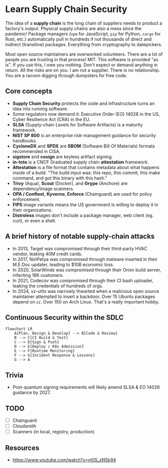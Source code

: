 # Learn Supply Chain Security

The idea of a **supply chain** is the long chain of suppliers needs to product a factory's output. Physical supply chains are also a mess since the pandemic! Package managers (`npm` for JavaScript, `pip` for Python, `cargo` for Rust, etc.) automatically pull in hundreds if not thousands of direct and indirect (transitive) packages. Everything from cryptography to datepickers.

Most open source maintainers are overworked volunteers. There are a lot of people you are trusting in that process! MIT: This software is provided "as is". If you use this, I owe you nothing. Don't expect or demand anything in return. All the risks are on you. I am not a supplier. There is no relationship. You are a racoon digging through dumpsters for free code.

## Core concepts

- **Supply Chain Security** protects the code and infrastructure turns an idea into running software.
- Some regulators now demand it: Executive Order (EO) 14028 in the US, Cyber Resilience Act (CRA) in the EU.
- **SLSA** (Supply-chain Levels for Software Artifacts) is a maturity framework.
- **NIST SP 800** is an enterprise risk-management guidance for security handbooks.
- **CycloneDX** and **SPDX** are **SBOM** (Software Bill Of Materials) formats recommended in CISA.
- **sigstore** and **cosign** are keyless artifact signing.
- **in-toto** is a CNCF Graduated supply chain **attestation** framework.
- **Attestation** is a file format that contains metadata about what happens inside of a build. "The build input was: this repo, this commit, this make command, and got this binary with this hash."
- **Trivy** (Aqua), **Scout** (Docker), and **Grype** (Anchore) are dependency/image scanners.
- **OPA / Conftest**, **Kyverno**, **Enforce** (Chainguard) are used for policy enforcement.
- **FIPS** image variants means the US government is willing to deploy it in their organizations.
- **Distroless** images don't include a package manager, web client (eg. curl), or even a shell.

## A brief history of notable supply-chain attacks

- In 2013, Target was compromised through their third-party HVAC vendor, leaking 40M credit cards.
- In 2017, NotPetya was compromised through malware inserted in their M.E.Doc updater, leading to $10B economic loss.
- In 2020, SolarWinds was compromised through their Orion build server, infecting 18K customers.
- In 2021, Codecov was compromised through their CI bash uploader, leaking the credentials of hundreds of orgs.
- In 2024, xz-utils was narrowly thwarted when a malicious open source maintainer attempted to insert a backdoor. Over 15 Ubuntu packages depend on `xz`. Over 150 on Arch Linux. That's a really important hobby.

## Continuous Security within the SDLC

```mermaid
flowchart LR
    A[Plan, Design & Develop] --> B[Code & Review]
    B --> C[CI Build & Test]
    C --> D[Sign & Push]
    D --> E[Deploy / K8s Admission]
    E --> F[Runtime Monitoring]
    F --> G[Incident Response & Lessons]
    G --> A
```

## Trivia

- Post-quantum signing requirements will likely amend SLSA & EO 14028 guidance by 2027.

## TODO

- [ ] Chainguard
- [ ] Cloudsmith
- [ ] Scanners (in local, registry, production)

## Resources

- https://www.youtube.com/watch?v=yt0S_xN5b94

